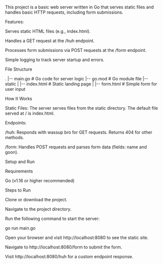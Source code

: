 This project is a basic web server written in Go that serves static files and handles basic HTTP requests, including form submissions.

Features:

Serves static HTML files (e.g., index.html).

Handles a GET request at the /huh endpoint.

Processes form submissions via POST requests at the /form endpoint.

Simple logging to track server startup and errors.

File Structure

.
|-- main.go           # Go code for server logic
|-- go.mod            # Go module file
|-- static
|   |-- index.html    # Static landing page
|   |-- form.html     # Simple form for user input

How It Works

Static Files: The server serves files from the static directory. The default file served at / is index.html.

Endpoints:

/huh: Responds with wassup bro for GET requests. Returns 404 for other methods.

/form: Handles POST requests and parses form data (fields: name and goon).

Setup and Run

Requirements

Go (v1.16 or higher recommended)

Steps to Run

Clone or download the project.

Navigate to the project directory.

Run the following command to start the server:

go run main.go

Open your browser and visit http://localhost:8080 to see the static site.

Navigate to http://localhost:8080/form to submit the form.

Visit http://localhost:8080/huh for a custom endpoint response.
